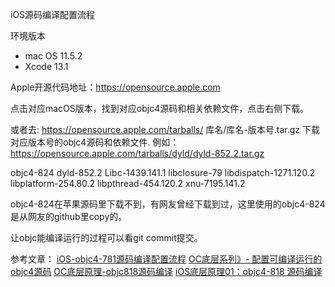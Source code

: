 iOS源码编译配置流程

环境版本
* mac OS 11.5.2
* Xcode 13.1

Apple开源代码地址：https://opensource.apple.com

点击对应macOS版本，找到对应objc4源码和相关依赖文件，点击右侧下载。

或者去: https://opensource.apple.com/tarballs/ 库名/库名-版本号.tar.gz  下载对应版本号的objc4源码和依赖文件.
例如：https://opensource.apple.com/tarballs/dyld/dyld-852.2.tar.gz


objc4-824
dyld-852.2
Libc-1439.141.1
libclosure-79
libdispatch-1271.120.2
libplatform-254.80.2
libpthread-454.120.2
xnu-7195.141.2

objc4-824在苹果源码里下载不到，有网友曾经下载到过，这里使用的objc4-824是从网友的github里copy的。

让objc能编译运行的过程可以看git commit提交。

参考文章：
[iOS-objc4-781源码编译配置流程](https://www.jianshu.com/p/4f15c551a0ea)
[OC底层系列》- 配置可编译运行的objc4源码](https://www.jianshu.com/p/4a2c8e5518c7)
[OC底层原理-objc818源码编译](https://www.jianshu.com/p/5952c0f5cc1b)
[iOS底层原理01：objc4-818 源码编译](https://www.jianshu.com/p/341be74714e4) 